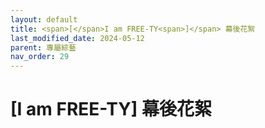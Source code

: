 ```yaml
---
layout: default
title: <span>[</span>I am FREE-TY<span>]</span> 幕後花絮
last_modified_date: 2024-05-12
parent: 專屬綜藝
nav_order: 29
---
```


# <span>[</span>I am FREE-TY<span>]</span> 幕後花絮
